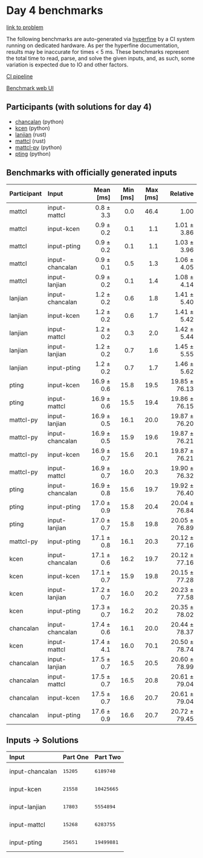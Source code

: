 # Day 4 benchmarks

[link to problem](https://adventofcode.com/2023/day/4)

The following benchmarks are auto-generated via
[hyperfine](https://github.com/sharkdp/hyperfine) by a CI system running on
dedicated hardware. As per the hyperfine documentation, results may be
inaccurate for times < 5 ms. These benchmarks represent the total time to read,
parse, and solve the given inputs, and, as such, some variation is expected due
to IO and other factors.

[CI pipeline](http://ci.papercode.net:8080/teams/main/pipelines/aoc2023)

[Benchmark web UI](https://aoc.ancalagon.black)


## Participants (with solutions for day 4)

- [chancalan](https://github.com/chancalan/aoc2023) (python)
- [kcen](https://github.com/kcen/aoc2023) (python)
- [lanjian](https://github.com/lanjian/aoc-2023) (rust)
- [mattcl](https://github.com/mattcl/aoc2023) (rust)
- [mattcl-py](https://github.com/mattcl/aoc2023-py) (python)
- [pting](https://github.com/pting/aoc2023) (python)


## Benchmarks with officially generated inputs

| Participant | Input | Mean [ms] | Min [ms] | Max [ms] | Relative |
|:---|:---|---:|---:|---:|---:|
| mattcl | input-mattcl | 0.8 ± 3.3 | 0.0 | 46.4 | 1.00 |
| mattcl | input-kcen | 0.9 ± 0.2 | 0.1 | 1.1 | 1.01 ± 3.86 |
| mattcl | input-pting | 0.9 ± 0.2 | 0.1 | 1.1 | 1.03 ± 3.96 |
| mattcl | input-chancalan | 0.9 ± 0.1 | 0.5 | 1.3 | 1.06 ± 4.05 |
| mattcl | input-lanjian | 0.9 ± 0.2 | 0.1 | 1.4 | 1.08 ± 4.14 |
| lanjian | input-chancalan | 1.2 ± 0.2 | 0.6 | 1.8 | 1.41 ± 5.40 |
| lanjian | input-kcen | 1.2 ± 0.2 | 0.6 | 1.7 | 1.41 ± 5.42 |
| lanjian | input-mattcl | 1.2 ± 0.2 | 0.3 | 2.0 | 1.42 ± 5.44 |
| lanjian | input-lanjian | 1.2 ± 0.2 | 0.7 | 1.6 | 1.45 ± 5.55 |
| lanjian | input-pting | 1.2 ± 0.2 | 0.7 | 1.7 | 1.46 ± 5.62 |
| pting | input-kcen | 16.9 ± 0.6 | 15.8 | 19.5 | 19.85 ± 76.13 |
| pting | input-mattcl | 16.9 ± 0.6 | 15.5 | 19.4 | 19.86 ± 76.15 |
| mattcl-py | input-lanjian | 16.9 ± 0.5 | 16.1 | 20.0 | 19.87 ± 76.20 |
| mattcl-py | input-chancalan | 16.9 ± 0.5 | 15.9 | 19.6 | 19.87 ± 76.21 |
| mattcl-py | input-kcen | 16.9 ± 0.7 | 15.6 | 20.1 | 19.87 ± 76.21 |
| mattcl-py | input-mattcl | 16.9 ± 0.7 | 16.0 | 20.3 | 19.90 ± 76.32 |
| pting | input-chancalan | 16.9 ± 0.8 | 15.6 | 19.7 | 19.92 ± 76.40 |
| pting | input-pting | 17.0 ± 0.9 | 15.8 | 20.4 | 20.04 ± 76.84 |
| pting | input-lanjian | 17.0 ± 0.7 | 15.8 | 19.8 | 20.05 ± 76.89 |
| mattcl-py | input-pting | 17.1 ± 0.8 | 16.1 | 20.3 | 20.12 ± 77.16 |
| kcen | input-chancalan | 17.1 ± 0.6 | 16.2 | 19.7 | 20.12 ± 77.16 |
| kcen | input-kcen | 17.1 ± 0.7 | 15.9 | 19.8 | 20.15 ± 77.28 |
| kcen | input-lanjian | 17.2 ± 0.7 | 16.0 | 20.2 | 20.23 ± 77.58 |
| kcen | input-pting | 17.3 ± 0.7 | 16.2 | 20.2 | 20.35 ± 78.02 |
| chancalan | input-chancalan | 17.4 ± 0.6 | 16.1 | 20.0 | 20.44 ± 78.37 |
| kcen | input-mattcl | 17.4 ± 4.1 | 16.0 | 70.1 | 20.50 ± 78.74 |
| chancalan | input-lanjian | 17.5 ± 0.7 | 16.5 | 20.5 | 20.60 ± 78.99 |
| chancalan | input-mattcl | 17.5 ± 0.7 | 16.5 | 20.8 | 20.61 ± 79.04 |
| chancalan | input-kcen | 17.5 ± 0.7 | 16.6 | 20.7 | 20.61 ± 79.04 |
| chancalan | input-pting | 17.6 ± 0.9 | 16.6 | 20.7 | 20.72 ± 79.45 |


## Inputs -> Solutions

| Input | Part One | Part Two |
|:---|:---|:---|
|input-chancalan|<pre>15205</pre>|<pre>6189740</pre>|
|input-kcen|<pre>21558</pre>|<pre>10425665</pre>|
|input-lanjian|<pre>17803</pre>|<pre>5554894</pre>|
|input-mattcl|<pre>15268</pre>|<pre>6283755</pre>|
|input-pting|<pre>25651</pre>|<pre>19499881</pre>|